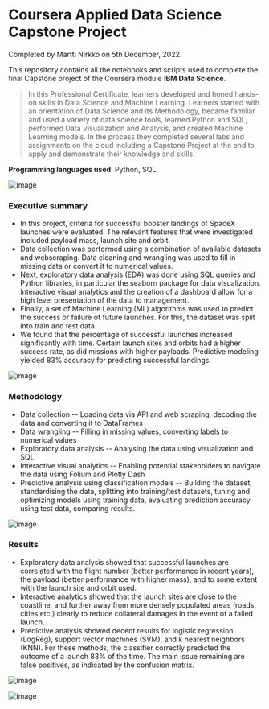 # Coursera Applied Data Science Capstone Project

Completed by Martti Nirkko on 5th December, 2022.

This repository contains all the notebooks and scripts used to complete the final Capstone project of the Coursera module **IBM Data Science**.

> In this Professional Certificate, learners developed and honed hands-on skills in Data Science and Machine Learning.
> Learners started with an orientation of Data Science and its Methodology, became familiar and used a variety of data science tools, learned Python and SQL, performed Data Visualization and Analysis, and created Machine Learning models. 
> In the process they completed several labs and assignments on the cloud including a Capstone Project at the end to apply and demonstrate their knowledge and skills.

**Programming languages used**: Python, SQL 

![image](https://github.com/mnirkko/datascience/assets/6942556/1727f30d-174d-4337-9186-d3a9b8280f44)

### Executive summary
* In this project, criteria for successful booster landings of SpaceX launches were evaluated. The relevant features that were investigated included payload mass, launch site and orbit.
* Data collection was performed using a combination of available datasets and webscraping. Data cleaning and wrangling was used to fill in missing data or convert it to numerical values.
* Next, exploratory data analysis (EDA) was done using SQL queries and Python libraries, in particular the seaborn package for data visualization. Interactive visual analytics and the creation of a dashboard allow for a high level presentation of the data to management.
* Finally, a set of Machine Learning (ML) algorithms was used to predict the success or failure of future launches. For this, the dataset was split into train and test data.
* We found that the percentage of successful launches increased significantly with time. Certain launch sites and orbits had a higher success rate, as did missions with higher payloads. Predictive modeling yielded 83% accuracy for predicting successful landings.

![image](https://github.com/mnirkko/datascience/assets/6942556/2c16bf9a-659c-4735-b314-2d493ee73868)

### Methodology
* Data collection -- Loading data via API and web scraping, decoding the data and converting it to DataFrames
* Data wrangling -- Filling in missing values, converting labels to numerical values
* Exploratory data analysis -- Analysing the data using visualization and SQL
* Interactive visual analytics -- Enabling potential stakeholders to navigate the data using Folium and Plotly Dash
* Predictive analysis using classification models -- Building the dataset, standardising the data, splitting into training/test datasets, tuning and optimizing models using training data, evaluating prediction accuracy using test data, comparing results.

![image](https://github.com/mnirkko/datascience/assets/6942556/c35c8c7c-77a0-4090-892d-cb54e8b4e192)

### Results
* Exploratory data analysis showed that successful launches are correlated with the flight number (better performance in recent years), the payload (better performance with higher mass), and to some extent with the launch site and orbit used.
* Interactive analytics showed that the launch sites are close to the coastline, and further away from more densely populated areas (roads, cities etc.) clearly to reduce collateral damages in the event of a failed launch.
* Predictive analysis showed decent results for logistic regression (LogReg), support vector machines (SVM), and k nearest neighbors (KNN). For these methods, the classifier correctly predicted the outcome of a launch 83% of the time. The main issue remaining are false positives, as indicated by the confusion matrix.

![image](https://github.com/mnirkko/datascience/assets/6942556/6695f459-11c0-4a5d-967e-2b34b720a291)

![image](https://github.com/mnirkko/datascience/assets/6942556/939f384b-fd2e-4e6c-9e81-fdbd1107eac6)
